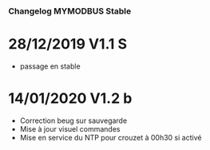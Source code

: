 ### Changelog MYMODBUS Stable

# 28/12/2019 V1.1 S
- passage en stable

# 14/01/2020 V1.2 b

- Correction beug sur sauvegarde
- Mise à jour visuel commandes
- Mise en service du NTP pour crouzet à 00h30 si activé